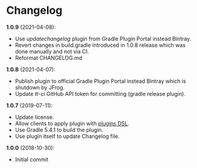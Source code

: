 # Changelog

**1.0.9** (2021-04-08):

* Use *updatechangelog* plugin from Gradle Plugin Portal instead Bintray.
* Revert changes in build.gradle introduced in 1.0.8 release which was done manually and not via CI.
* Reformat CHANGELOG.md

**1.0.8** (2021-04-07):

* Publish plugin to official Gradle Plugin Portal instead Bintray which is shutdown by JFrog.
* Update *tt-ci* GitHub API token for committing (gradle release plugin).

**1.0.7** (2019-07-11):

* Update license.
* Allow clients to apply plugin with [plugins DSL](https://docs.gradle.org/current/userguide/plugins.html#sec:plugins_block).
* Use Gradle 5.4.1 to build the plugin.
* Use plugin itself to update Changelog file.

**1.0.0** (2018-10-30):

* Initial commit
